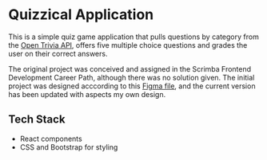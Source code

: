
# Quizzical Application

This is a simple quiz game application that pulls questions by category from the [Open Trivia API][OpenTrivia], offers five multiple choice questions and grades the user on their correct answers.

The original project was conceived and assigned in the Scrimba Frontend Development Career Path, although there was no solution given.
The initial project was designed acccording to this [Figma file][figma], and the current version has been updated with aspects my own design.

## Tech Stack
- React components
- CSS and Bootstrap for styling

[OpenTrivia]: https://opentdb.com/
[figma]: https://www.figma.com/file/YNd9p6W6g11qeqrZN1H1Mv/Quizzical-App-(Copy)?node-id=0%3A1